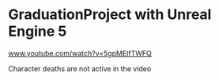 # GraduationProject with Unreal Engine 5
www.youtube.com/watch?v=5gpMEIfTWFQ

Character deaths are not active in the video
